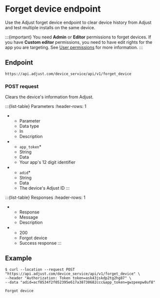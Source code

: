 # Forget device endpoint

Use the Adjust forget device endpoint to clear device history from Adjust and test multiple installs on the same device.

:::{important}
You need **Admin** or **Editor** permissions to forget devices. If you have **Custom editor** permissions, you need to have edit rights for the app you are targeting. See [User permissions](hc:users) for more information.
:::

## Endpoint

```html
https://api.adjust.com/device_service/api/v1/forget_device
```

### POST request

Clears the device's information from Adjust.

:::{list-table} Parameters
:header-rows: 1

* - Parameter
   - Data type
   - In
   - Description
* - `app_token`*
   - String
   - Data
   - Your app's 12 digit identifier
* - `adid`*
   - String
   - Data
   - The device's Adjust ID
:::

:::{list-table} Responses
:header-rows: 1

* - Response
   - Message
   - Description
* - 200
   - Forgot device
   - Success response
:::

## Example

```console
$ curl --location --request POST "https://api.adjust.com/device_service/api/v1/forget_device" \
--header "Authorization: Token token=ask43jskdp2tg2hg87" \
--data "adid=acf8534f2f052395e617a38730682ccc&app_token=gwzpeepw8uf8"
```

```log
Forgot device
```
